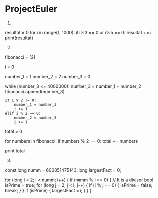 # ProjectEuler
1.
resultat = 0
for i in range(1, 1000):
    if i%3 == 0 or i%5 == 0:
        resultat += i
print(resultat)

2.
fibonacci = [2]

i = 0

number_1 = 1
number_2 = 2
number_3 = 0

while (number_3 <= 4000000):
    number_3 = number_1 + number_2
    fibonacci.append(number_3)

    if i % 2 != 0:
        number_1 = number_3
        i += 1
    elif i % 2 == 0:
        number_2 = number_3
        i += 1

total = 0

for numbers in fibonacci:
    if numbers % 2 == 0:
        total += numbers

print total

3. 
const long numm = 600851475143;
long largestFact = 0;
 
for (long i = 2; i < numm; i++) {
    if (numm % i == 0) { // It is a divisor
        bool isPrime = true;
        for (long j = 2; j < i; j++) {
            if (i % j == 0) {
                isPrime = false;
                break;
            }
        }
        if (isPrime) {
            largestFact = i;
        }
    }
}
